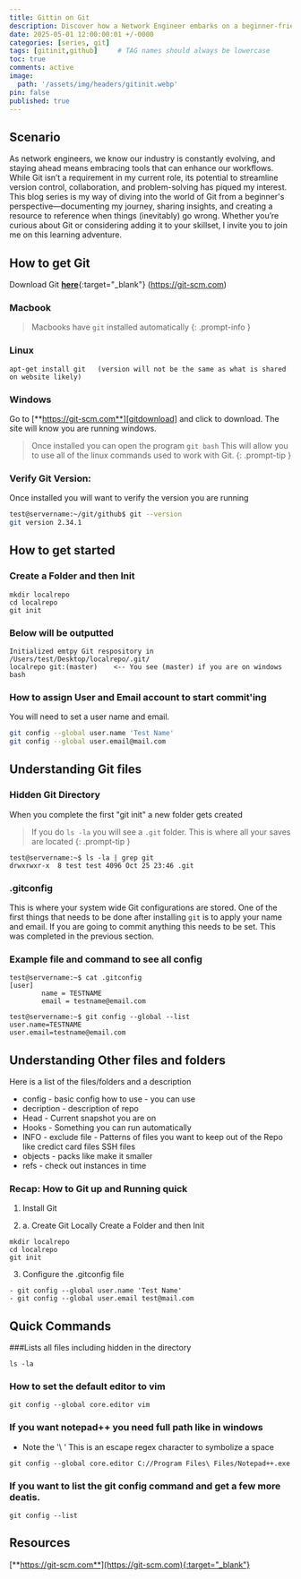 ```yaml
---
title: Gittin on Git
description: Discover how a Network Engineer embarks on a beginner-friendly journey to learn Git—exploring its potential to adapt to a changing tech landscape, document key lessons, and troubleshoot effectively in this first post of an insightful series.
date: 2025-05-01 12:00:00:01 +/-0000
categories: [series, git]
tags: [gitinit,github]     # TAG names should always be lowercase
toc: true
comments: active
image:
  path: '/assets/img/headers/gitinit.webp'
pin: false
published: true
---
```

## Scenario
As network engineers, we know our industry is constantly evolving, and staying ahead means embracing tools that can enhance our workflows. While Git isn’t a requirement in my current role, its potential to streamline version control, collaboration, and problem-solving has piqued my interest. This blog series is my way of diving into the world of Git from a beginner's perspective—documenting my journey, sharing insights, and creating a resource to reference when things (inevitably) go wrong. Whether you’re curious about Git or considering adding it to your skillset, I invite you to join me on this learning adventure.


## How to get Git

Download Git [**here**](https://git-scm.com){:target="_blank"} (https://git-scm.com)

### Macbook
> Macbooks have `git` installed automatically
{: .prompt-info }


### Linux
```shell
apt-get install git   (version will not be the same as what is shared on website likely)
```

### Windows

Go to [**https://git-scm.com**][gitdownload] and click to download.  The site will know you are running windows.

> Once installed you can open the program `git bash`  This will allow you to use all of the linux commands used to work with Git.
{: .prompt-tip }


### Verify Git Version: 
Once installed you will want to verify the version you are running

```bash
test@servername:~/git/github$ git --version
git version 2.34.1
```

## How to get started

### Create a Folder and then Init
```shell
mkdir localrepo
cd localrepo
git init
```

### Below will be outputted
```shell
Initialized emtpy Git respository in /Users/test/Desktop/localrepo/.git/
localrepo git:(master)    <-- You see (master) if you are on windows bash
```
### How to assign User and Email account to start commit'ing
You will need to set a user name and email.  
```bash
git config --global user.name 'Test Name'
git config --global user.email@mail.com
```

## Understanding Git files

### Hidden Git Directory 
When you complete the first "git init" a new folder gets created

>If you do `ls -la` you will see a `.git` folder.  This is where all your saves are located
{: .prompt-tip }
```
test@servername:~$ ls -la | grep git
drwxrwxr-x  8 test test 4096 Oct 25 23:46 .git
```

### .gitconfig
This is where your system wide Git configurations are stored.  One of the first things that needs to be done after installing `git` is to apply your name and email.  If you are going to commit anything this needs to be set. This was completed in the previous section. 

### Example file and command to see all config
``` 
test@servername:~$ cat .gitconfig
[user]
        name = TESTNAME
        email = testname@email.com

test@servername:~$ git config --global --list
user.name=TESTNAME
user.email=testname@email.com
```

## Understanding Other files and folders

Here is a list of the files/folders and a description
- config - basic config how to use - you can use 
- decription - description of repo
- Head - Current snapshot  you are on 
- Hooks - Something you can run automatically
- INFO - exclude file - Patterns of files you want to keep out of the Repo like credict card files SSH files
- objects - packs like make it smaller
- refs - check out instances in time


### Recap: How to Git up and Running quick
1. Install Git

2. a. Create Git Locally
Create a Folder and then Init
```
mkdir localrepo
cd localrepo
git init
```

3. Configure the .gitconfig file
```
- git config --global user.name 'Test Name'
- git config --global user.email test@mail.com
```

## Quick Commands
###Lists all files including hidden in the directory
```
ls -la
```

### How to set the default editor to vim
```
git config --global core.editor vim
```

### If you want notepad++ you need full path like in windows
  - Note the '\ '  This is an escape regex character to symbolize a space
```
git config --global core.editor C://Program Files\ Files/Notepad++.exe
```

### If you want to list the git config command and get a few more deatis. 
```
git config --list
```

## Resources
[**https://git-scm.com**](https://git-scm.com){:target="_blank"}